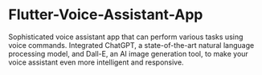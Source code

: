 # Flutter-Voice-Assistant-App
 Sophisticated voice assistant app that can perform various tasks using voice commands.
 Integrated ChatGPT, a state-of-the-art natural language processing model, and Dall-E, an AI image generation tool, to make your voice assistant even more intelligent and responsive.
